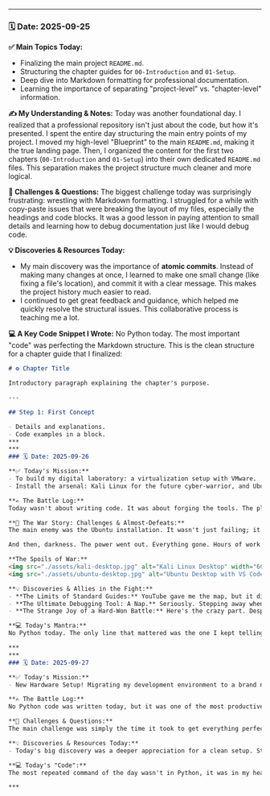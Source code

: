 ***
### 🗓️ Date: 2025-09-25

**✅ Main Topics Today:**
- Finalizing the main project `README.md`.
- Structuring the chapter guides for `00-Introduction` and `01-Setup`.
- Deep dive into Markdown formatting for professional documentation.
- Learning the importance of separating "project-level" vs. "chapter-level" information.

**✍️ My Understanding & Notes:**
Today was another foundational day. I realized that a professional repository isn't just about the code, but how it's presented. I spent the entire day structuring the main entry points of my project. I moved my high-level "Blueprint" to the main `README.md`, making it the true landing page. Then, I organized the content for the first two chapters (`00-Introduction` and `01-Setup`) into their own dedicated `README.md` files. This separation makes the project structure much cleaner and more logical.

**🤯 Challenges & Questions:**
The biggest challenge today was surprisingly frustrating: wrestling with Markdown formatting. I struggled for a while with copy-paste issues that were breaking the layout of my files, especially the headings and code blocks. It was a good lesson in paying attention to small details and learning how to debug documentation just like I would debug code.

**💡 Discoveries & Resources Today:**
- My main discovery was the importance of **atomic commits**. Instead of making many changes at once, I learned to make one small change (like fixing a file's location), and commit it with a clear message. This makes the project history much easier to read.
- I continued to get great feedback and guidance, which helped me quickly resolve the structural issues. This collaborative process is teaching me a lot.

**💻 A Key Code Snippet I Wrote:**
No Python today. The most important "code" was perfecting the Markdown structure. This is the clean structure for a chapter guide that I finalized:
```markdown
# ⚙️ Chapter Title

Introductory paragraph explaining the chapter's purpose.

---

## Step 1: First Concept

- Details and explanations.
- Code examples in a block.
***
***
### 🗓️ Date: 2025-09-26

**✅ Today's Mission:**
- To build my digital laboratory: a virtualization setup with VMware.
- Install the arsenal: Kali Linux for the future cyber-warrior, and Ubuntu for the future AI architect.

**✍️ The Battle Log:**
Today wasn't about writing code. It was about forging the tools. The plan was simple: set up two virtual machines to keep my cybersecurity and Python worlds separate. But the universe had other plans. This wasn't an installation; it was a brutal, 8-hour fight against technology itself.

**🤯 The War Story: Challenges & Almost-Defeats:**
The main enemy was the Ubuntu installation. It wasn't just failing; it was taunting me, hanging four separate times right when I thought I was making progress. I was at my wit's end, so close to just rage-quitting and switching to VirtualBox. But I decided to fight one more round. I uninstalled VMware completely, reinstalled it, and tried again.

And then, darkness. The power went out. Everything gone. Hours of work vanished in an instant. I was completely drained. At that point, the smartest thing I could do was surrender... for a little while. I took a nap. Woke up, and with a surprisingly clear head, I went back into the fight. And this time, I won. Both Kali and Ubuntu are now running. **Today I didn’t just install a couple of operating systems. I learned how to fight, fail, rest, and win.**

**The Spoils of War:**
<img src="./assets/kali-desktop.jpg" alt="Kali Linux Desktop" width="600"/>
<img src="./assets/ubuntu-desktop.jpg" alt="Ubuntu Desktop with VS Code" width="600"/>

**💡 Discoveries & Allies in the Fight:**
- **The Limits of Standard Guides:** YouTube gave me the map, but it didn't prepare me for the dragons. The real breakthroughs came from deep-diving into Google searches and using AI (Gemini was a great co-pilot) to find clues that weren't in the videos.
- **The Ultimate Debugging Tool: A Nap.** Seriously. Stepping away when you're hitting a wall is the most powerful move you can make. I came back stronger and solved it.
- **The Strange Joy of a Hard-Won Battle:** Here's the crazy part. Despite being totally exhausted, I feel amazing. There's a weird, addictive thrill in wrestling with a problem that just won't quit, and then finally pinning it to the ground.

**💻 Today's Mantra:**
No Python today. The only line that mattered was the one I kept telling myself:"Just one more try."

***
***
### 🗓️ Date: 2025-09-27

**✅ Today's Mission:**
- New Hardware Setup! Migrating my development environment to a brand new laptop.

**✍️ The Battle Log:**
No Python code was written today, but it was one of the most productive days yet. The entire day was dedicated to setting up my new laptop, which is a critical investment in my future work. It was a long process of installing the operating system, all the essential tools (Python, Git, VS Code), and configuring everything to my liking.

**🤯 Challenges & Questions:**
The main challenge was simply the time it took to get everything perfect. Migrating settings and ensuring all my tools work correctly on a new machine is a detailed and slow process. It's a reminder that a developer's environment is a complex and important tool in itself.

**💡 Discoveries & Resources Today:**
- Today's big discovery was a deeper appreciation for a clean setup. Starting fresh on a new machine is a great opportunity to organize files and tools better than before. It’s a foundational step that will speed up my workflow in the long run.

**💻 Today's "Code":**
The most repeated command of the day wasn't in Python, it was in my head:"Is everything installed yet?"

***
